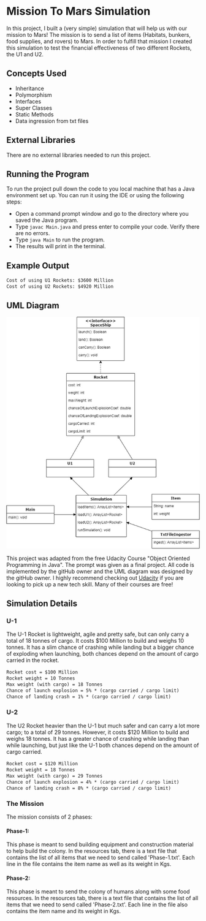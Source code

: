 # Mission To Mars Simulation

In this project, I built a (very simple) simulation that will help us with our mission to Mars!
The mission is to send a list of items (Habitats, bunkers, food supplies, and rovers) to Mars. In order to fulfill that
mission I created this simulation to test the financial effectiveness of two different Rockets, the U1 and U2.

## Concepts Used

* Inheritance
* Polymorphism
* Interfaces
* Super Classes
* Static Methods
* Data ingression from txt files

## External Libraries

There are no external libraries needed to run this project.

## Running the Program

To run the project pull down the code to you local machine that has a Java environment set up. You can run it using the
IDE or using the following steps:

* Open a command prompt window and go to the directory where you saved the Java program.
* Type `javac Main.java` and press enter to compile your code. Verify there are no errors.
* Type `java Main` to run the program.
* The results will print in the terminal.

## Example Output
```
Cost of using U1 Rockets: $3600 Million
Cost of using U2 Rockets: $4920 Million
```

## UML Diagram

![SpaceChallengeUML.jpg](\images\SpaceChallengeUML.jpg)

This project was adapted from the free Udacity Course "Object Oriented Programming in Java". The prompt was given
as a final project. All code is implemented by the gitHub owner and the UML diagram was designed by the gitHub owner.
I highly recommend checking out [Udacity](https://www.udacity.com/) if you are looking to pick up a new tech skill. Many
of their courses are free!

## Simulation Details

### U-1

The U-1 Rocket is lightweight, agile and pretty safe, but can only carry a total of 18 tonnes of cargo. It costs $100
Million to build and weighs 10 tonnes. It has a slim chance of crashing while landing but a bigger chance of exploding
when launching, both chances depend on the amount of cargo carried in the rocket.

```
Rocket cost = $100 Million
Rocket weight = 10 Tonnes
Max weight (with cargo) = 18 Tonnes
Chance of launch explosion = 5% * (cargo carried / cargo limit)
Chance of landing crash = 1% * (cargo carried / cargo limit)
```

### U-2

The U2 Rocket heavier than the U-1 but much safer and can carry a lot more cargo; to a total of 29 tonnes. However, it
costs $120 Million to build and weighs 18 tonnes. It has a greater chance of crashing while landing than while
launching, but just like the U-1 both chances depend on the amount of cargo carried.

```
Rocket cost = $120 Million
Rocket weight = 18 Tonnes
Max weight (with cargo) = 29 Tonnes
Chance of launch explosion = 4% * (cargo carried / cargo limit)
Chance of landing crash = 8% * (cargo carried / cargo limit)
```

### The Mission

The mission consists of 2 phases:

#### Phase-1:

This phase is meant to send building equipment and construction material to help build the colony. In the resources tab,
there is a text file that contains the list of all items that we need to send called 'Phase-1.txt'. Each line in
the file contains the item name as well as its weight in Kgs.

#### Phase-2:

This phase is meant to send the colony of humans along with some food resources. In the resources tab, there is a
text file that contains the list of all items that we need to send called 'Phase-2.txt'. Each line in the file also
contains the item name and its weight in Kgs.

